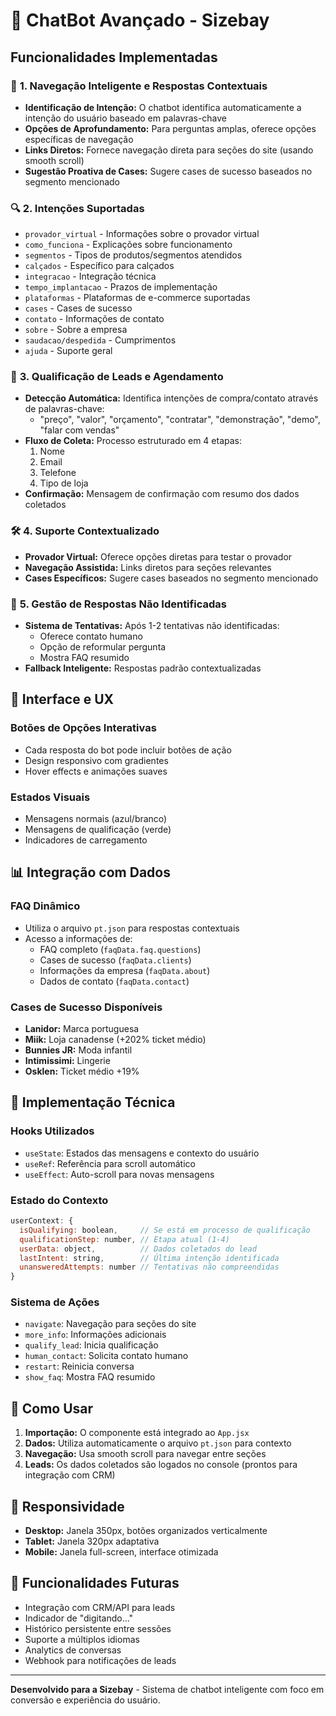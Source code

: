 # 🤖 ChatBot Avançado - Sizebay

## Funcionalidades Implementadas

### 🎯 **1. Navegação Inteligente e Respostas Contextuais**

- **Identificação de Intenção:** O chatbot identifica automaticamente a intenção do usuário baseado em palavras-chave
- **Opções de Aprofundamento:** Para perguntas amplas, oferece opções específicas de navegação
- **Links Diretos:** Fornece navegação direta para seções do site (usando smooth scroll)
- **Sugestão Proativa de Cases:** Sugere cases de sucesso baseados no segmento mencionado

### 🔍 **2. Intenções Suportadas**

- `provador_virtual` - Informações sobre o provador virtual
- `como_funciona` - Explicações sobre funcionamento
- `segmentos` - Tipos de produtos/segmentos atendidos
- `calçados` - Específico para calçados
- `integracao` - Integração técnica
- `tempo_implantacao` - Prazos de implementação
- `plataformas` - Plataformas de e-commerce suportadas
- `cases` - Cases de sucesso
- `contato` - Informações de contato
- `sobre` - Sobre a empresa
- `saudacao/despedida` - Cumprimentos
- `ajuda` - Suporte geral

### 💼 **3. Qualificação de Leads e Agendamento**

- **Detecção Automática:** Identifica intenções de compra/contato através de palavras-chave:
  - "preço", "valor", "orçamento", "contratar", "demonstração", "demo", "falar com vendas"
- **Fluxo de Coleta:** Processo estruturado em 4 etapas:
  1. Nome
  2. Email
  3. Telefone
  4. Tipo de loja
- **Confirmação:** Mensagem de confirmação com resumo dos dados coletados

### 🛠️ **4. Suporte Contextualizado**

- **Provador Virtual:** Oferece opções diretas para testar o provador
- **Navegação Assistida:** Links diretos para seções relevantes
- **Cases Específicos:** Sugere cases baseados no segmento mencionado

### 🔄 **5. Gestão de Respostas Não Identificadas**

- **Sistema de Tentativas:** Após 1-2 tentativas não identificadas:
  - Oferece contato humano
  - Opção de reformular pergunta
  - Mostra FAQ resumido
- **Fallback Inteligente:** Respostas padrão contextualizadas

## 🎨 **Interface e UX**

### **Botões de Opções Interativas**

- Cada resposta do bot pode incluir botões de ação
- Design responsivo com gradientes
- Hover effects e animações suaves

### **Estados Visuais**

- Mensagens normais (azul/branco)
- Mensagens de qualificação (verde)
- Indicadores de carregamento

## 📊 **Integração com Dados**

### **FAQ Dinâmico**

- Utiliza o arquivo `pt.json` para respostas contextuais
- Acesso a informações de:
  - FAQ completo (`faqData.faq.questions`)
  - Cases de sucesso (`faqData.clients`)
  - Informações da empresa (`faqData.about`)
  - Dados de contato (`faqData.contact`)

### **Cases de Sucesso Disponíveis**

- **Lanidor:** Marca portuguesa
- **Miik:** Loja canadense (+202% ticket médio)
- **Bunnies JR:** Moda infantil
- **Intimissimi:** Lingerie
- **Osklen:** Ticket médio +19%

## 🔧 **Implementação Técnica**

### **Hooks Utilizados**

- `useState`: Estados das mensagens e contexto do usuário
- `useRef`: Referência para scroll automático
- `useEffect`: Auto-scroll para novas mensagens

### **Estado do Contexto**

```javascript
userContext: {
  isQualifying: boolean,     // Se está em processo de qualificação
  qualificationStep: number, // Etapa atual (1-4)
  userData: object,          // Dados coletados do lead
  lastIntent: string,        // Última intenção identificada
  unansweredAttempts: number // Tentativas não compreendidas
}
```

### **Sistema de Ações**

- `navigate`: Navegação para seções do site
- `more_info`: Informações adicionais
- `qualify_lead`: Inicia qualificação
- `human_contact`: Solicita contato humano
- `restart`: Reinicia conversa
- `show_faq`: Mostra FAQ resumido

## 🚀 **Como Usar**

1. **Importação:** O componente está integrado ao `App.jsx`
2. **Dados:** Utiliza automaticamente o arquivo `pt.json` para contexto
3. **Navegação:** Usa smooth scroll para navegar entre seções
4. **Leads:** Os dados coletados são logados no console (prontos para integração com CRM)

## 📱 **Responsividade**

- **Desktop:** Janela 350px, botões organizados verticalmente
- **Tablet:** Janela 320px adaptativa
- **Mobile:** Janela full-screen, interface otimizada

## 🔮 **Funcionalidades Futuras**

- Integração com CRM/API para leads
- Indicador de "digitando..."
- Histórico persistente entre sessões
- Suporte a múltiplos idiomas
- Analytics de conversas
- Webhook para notificações de leads

---

**Desenvolvido para a Sizebay** - Sistema de chatbot inteligente com foco em conversão e experiência do usuário.
